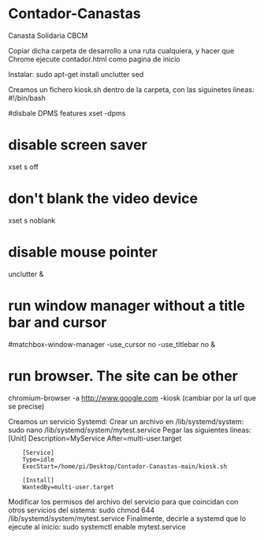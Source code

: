 # Contador-Canastas

Canasta Solidaria CBCM

Copiar dicha carpeta de desarrollo a una ruta cualquiera, y hacer que Chrome ejecute contador.html como pagina de inicio

Instalar:
  sudo apt-get install unclutter sed 

Creamos un fichero kiosk.sh dentro de la carpeta, con las siguinetes lineas:
  #!/bin/bash

  #disbale DPMS features
  xset -dpms

  # disable screen saver
  xset s off

  # don't blank the video device
  xset s noblank

  # disable mouse pointer
  unclutter &

  # run window manager without a title bar and cursor
  #matchbox-window-manager -use_cursor no -use_titlebar no  &

  # run browser. The site can be other
  chromium-browser -a http://www.google.com -kiosk (cambiar por la url que se precise)

Creamos un servicio Systemd:
  Crear un archivo en /lib/systemd/system:
      sudo nano /lib/systemd/system/mytest.service
  Pegar las siguientes líneas:
        [Unit]
        Description=MyService
        After=multi-user.target

        [Service]
        Type=idle
        ExecStart=/home/pi/Desktop/Contador-Canastas-main/kiosk.sh
        
        [Install]
        WantedBy=multi-user.target

Modificar los permisos del archivo del servicio para que coincidan con otros servicios del sistema:
  sudo chmod 644 /lib/systemd/system/mytest.service
Finalmente, decirle a systemd que lo ejecute al inicio:
  sudo systemctl enable mytest.service

